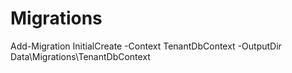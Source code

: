 ﻿# Migrations

Add-Migration InitialCreate -Context TenantDbContext -OutputDir Data\Migrations\TenantDbContext
